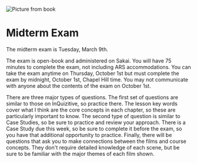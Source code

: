 ![Picture from book](../images/REALWORLD7_FIG10_CO.jpg)


# Midterm Exam

The midterm exam is Tuesday, March 9th.


The exam is open-book and administered on Sakai. You will have 75 minutes to complete the exam, not including ARS accommodations. You can take the exam anytime on Thursday, October 1st but must complete the exam by midnight, October 1st, Chapel Hill time. You may not communicate with anyone about the contents of the exam on October 1st.


There are three
major types of questions. The first set of questions are similar to
those on InQuizitive, so practice there. The lesson key words cover what
I think are the core concepts in each chapter, so these are particularly
important to know. The second type of question is similar to Case
Studies, so be sure to practice and review your approach. There is a
Case Study due this  week, so be sure to complete it before the
exam, so you have that additional opportunity to practice. Finally,
there will be questions that ask you to make connections between the
films and course concepts. They don't require detailed knowledge of each
scene, but be sure to be familiar with the major themes of each film
shown.
